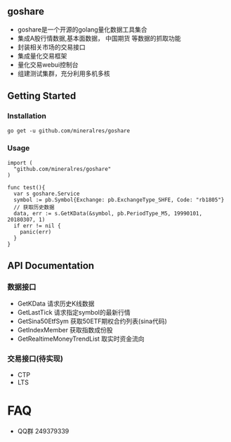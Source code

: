 ## goshare

 * goshare是一个开源的golang量化数据工具集合
 * 集成A股行情数据,基本面数据， 中国期货 等数据的抓取功能
 * 封装相关市场的交易接口
 * 集成量化交易框架
 * 量化交易webui控制台
 * 组建测试集群，充分利用多机多核

<!-- [START getstarted] -->
## Getting Started

### Installation
 ```
 go get -u github.com/mineralres/goshare
```
### Usage
```
import (
  "github.com/mineralres/goshare"
)

func test(){
  var s goshare.Service
  symbol := pb.Symbol{Exchange: pb.ExchangeType_SHFE, Code: "rb1805"}
  // 获取历史数据
  data, err := s.GetKData(&symbol, pb.PeriodType_M5, 19990101, 20180307, 1)
  if err != nil {
    panic(err)
  }
}
```

## API Documentation
### 数据接口
 * GetKData 请求历史K线数据
 * GetLastTick 请求指定symbol的最新行情
 * GetSina50EtfSym 获取50ETF期权合约列表(sina代码)
 * GetIndexMember 获取指数成份股
 * GetRealtimeMoneyTrendList 取实时资金流向
 ### 交易接口(待实现)
 * CTP
 * LTS
 

# FAQ
* QQ群 249379339 
